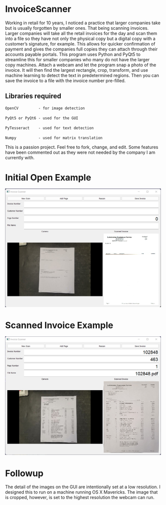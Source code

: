 # InvoiceScanner

Working in retail for 10 years, I noticed a practice that larger companies take but is usually forgotten by smaller ones. That being scanning invoices. Larger companies will take all the retail invoices for the day and scan them into a file so they have not only the physical copy but a digital copy with a customer’s signature, for example. This allows for quicker confirmation of payment and gives the companies full copies they can attach through their accounts payable portals. This program uses Python and PyQt5 to streamline this for smaller companies who many do not have the larger copy machines. Attach a webcam and let the program snap a photo of the invoice. It will then find the largest rectangle, crop, transform, and use machine learning to detect the text in predetermined regions. Then you can save the invoice to a file with the invoice number pre-filled. 

## Libraries required
```
OpenCV         - for image detection

PyQt5 or PyQt6 - used for the GUI

PyTesseract    - used for text detection

Numpy          - used for matrix translation
```

This is a passion project. Feel free to fork, change, and edit. Some features have been commented out as they were not needed by the company I am currently with.



# Initial Open Example
![](assets/Example1.png)




# Scanned Invoice Example
![](assets/Example2.png)


# Followup

The detail of the images on the GUI are intentionally set at a low resolution. I designed this to run on a machine running OS X Mavericks. The image that is cropped, however, is set to the highest resolution the webcam can run. 
